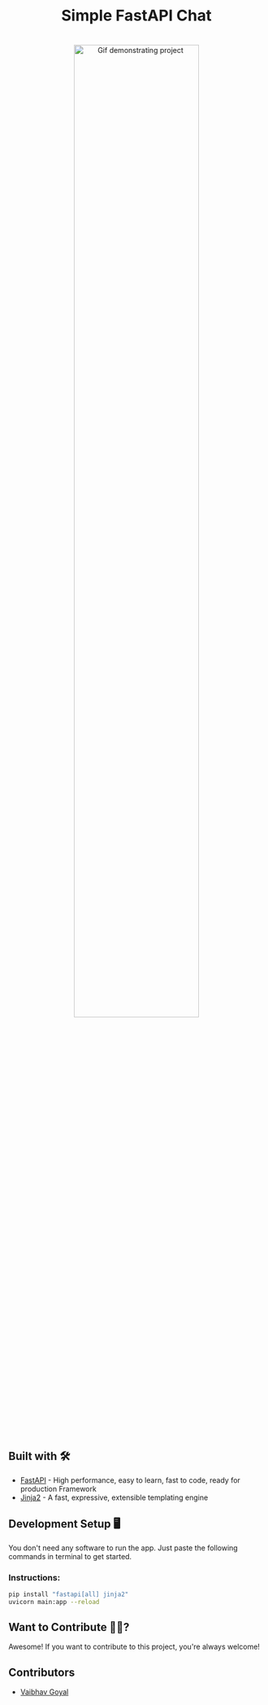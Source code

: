<h2 style="font-size: 30px; text-align: center;">Simple FastAPI Chat</h2>
<p align="center" style="margin-top: 40px;">
  <img src="art/SimpleFastApiChat.gif" width="70%" alt="Gif demonstrating project" />
</p>

## Built with 🛠
- [FastAPI](https://fastapi.tiangolo.com/) - High performance, easy to learn, fast to code, ready for production Framework
- [Jinja2](https://jinja.palletsprojects.com/) - A fast, expressive, extensible templating engine

## Development Setup 🖥

You don't need any software to run the app. Just paste the following commands in terminal to get started.

### Instructions:
```sh
pip install "fastapi[all] jinja2"
uvicorn main:app --reload
```


## Want to Contribute 🙋‍♂️?

Awesome! If you want to contribute to this project, you're always welcome! 

## Contributors

- [Vaibhav Goyal](https://github.com/vaibhavgoyal09)
